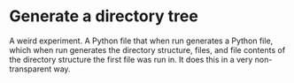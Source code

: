 # Generate a directory tree

A weird experiment. A Python file that when run generates a Python file, which when run generates the directory structure, files, and file contents of the directory structure the first file was run in. It does this in a very non-transparent way.
